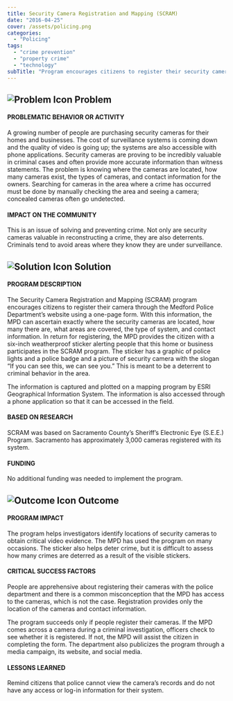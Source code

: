 ```yaml
---
title: Security Camera Registration and Mapping (SCRAM)
date: "2016-04-25"
cover: /assets/policing.png
categories:
  - "Policing"
tags:
  - "crime prevention"
  - "property crime"
  - "technology"
subTitle: "Program encourages citizens to register their security cameras with MPD to help investigators have timely access to potential footage of crimes that have been committed."
---
```

## ![Problem Icon](https://github.com/google/material-design-icons/raw/master/alert/1x_web/ic_error_outline_black_48dp.png "Problem") Problem

#### PROBLEMATIC BEHAVIOR OR ACTIVITY

A growing number of people are purchasing security cameras for their homes and businesses. The cost of surveillance systems is coming down and the quality of video is going up; the systems are also accessible with phone applications. Security cameras are proving to be incredibly valuable in criminal cases and often provide more accurate information than witness statements. The problem is knowing where the cameras are located, how many cameras exist, the types of cameras, and contact information for the owners. Searching for cameras in the area where a crime has occurred must be done by manually checking the area and seeing a camera; concealed cameras often go undetected.

#### IMPACT ON THE COMMUNITY

This is an issue of solving and preventing crime. Not only are security cameras valuable in reconstructing a crime, they are also deterrents. Criminals tend to avoid areas where they know they are under surveillance.

## ![Solution Icon](https://github.com/google/material-design-icons/raw/master/action/1x_web/ic_lightbulb_outline_black_48dp.png "Solution") Solution

#### PROGRAM DESCRIPTION

The Security Camera Registration and Mapping (SCRAM) program encourages citizens to register their camera through the Medford Police Department’s website using a one-page form. With this information, the MPD can ascertain exactly where the security cameras are located, how many there are, what areas are covered, the type of system, and contact information. In return for registering, the MPD provides the citizen with a six-inch weatherproof sticker alerting people that this home or business participates in the SCRAM program. The sticker has a graphic of police lights and a police badge and a picture of security camera with the slogan “If you can see this, we can see you.” This is meant to be a deterrent to criminal behavior in the area.

The information is captured and plotted on a mapping program by ESRI Geographical Information System. The information is also accessed through a phone application so that it can be accessed in the field.

#### BASED ON RESEARCH

SCRAM was based on Sacramento County’s Sheriff’s Electronic Eye (S.E.E.) Program. Sacramento has approximately 3,000 cameras registered with its system.

#### FUNDING

No additional funding was needed to implement the program.

## ![Outcome Icon](https://github.com/google/material-design-icons/raw/master/action/1x_web/ic_view_list_black_48dp.png "Outcome") Outcome

#### PROGRAM IMPACT

The program helps investigators identify locations of security cameras to obtain critical video evidence. The MPD has used the program on many occasions. The sticker also helps deter crime, but it is difficult to assess how many crimes are deterred as a result of the visible stickers.

#### CRITICAL SUCCESS FACTORS

People are apprehensive about registering their cameras with the police department and there is a common misconception that the MPD has access to the cameras, which is not the case. Registration provides only the location of the cameras and contact information.

The program succeeds only if people register their cameras. If the MPD comes across a camera during a criminal investigation, officers check to see whether it is registered. If not, the MPD will assist the citizen in completing the form. The department also publicizes the program through a media campaign, its website, and social media.

#### LESSONS LEARNED

Remind citizens that police cannot view the camera’s records and do not have any access or log-in information for their system.
